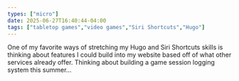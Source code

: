 ```yaml
---
types: ["micro"]
date: 2025-06-27T16:40:44-04:00
tags: ["tabletop games","video games","Siri Shortcuts","Hugo"]
---
```

One of my favorite ways of stretching my Hugo and Siri Shortcuts skills is thinking about features I could build into my website based off of what other services already offer. Thinking about building a game session logging system this summer...
